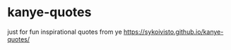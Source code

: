# kanye-quotes
 just for fun
inspirational quotes from ye
https://sykoivisto.github.io/kanye-quotes/